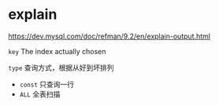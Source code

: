 # explain

<https://dev.mysql.com/doc/refman/9.2/en/explain-output.html>

`key`  The index actually chosen

`type` 查询方式，根据从好到坏排列

- `const` 只查询一行
- `ALL` 全表扫描
